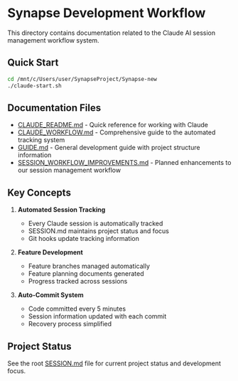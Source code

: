 # Synapse Development Workflow

This directory contains documentation related to the Claude AI session management workflow system.

## Quick Start

```bash
cd /mnt/c/Users/user/SynapseProject/Synapse-new
./claude-start.sh
```

## Documentation Files

- [CLAUDE_README.md](./CLAUDE_README.md) - Quick reference for working with Claude
- [CLAUDE_WORKFLOW.md](./CLAUDE_WORKFLOW.md) - Comprehensive guide to the automated tracking system
- [GUIDE.md](./GUIDE.md) - General development guide with project structure information
- [SESSION_WORKFLOW_IMPROVEMENTS.md](./SESSION_WORKFLOW_IMPROVEMENTS.md) - Planned enhancements to our session management workflow

## Key Concepts

1. **Automated Session Tracking**
   - Every Claude session is automatically tracked
   - SESSION.md maintains project status and focus
   - Git hooks update tracking information

2. **Feature Development**
   - Feature branches managed automatically
   - Feature planning documents generated
   - Progress tracked across sessions

3. **Auto-Commit System**
   - Code committed every 5 minutes
   - Session information updated with each commit
   - Recovery process simplified

## Project Status

See the root [SESSION.md](../../SESSION.md) file for current project status and development focus.
